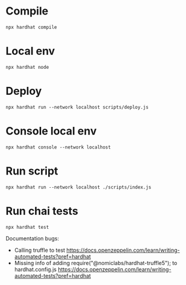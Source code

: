 # Compile
`npx hardhat compile`

# Local env
`npx hardhat node`

# Deploy
`npx hardhat run --network localhost scripts/deploy.js`

# Console local env
`npx hardhat console --network localhost`

# Run script
`npx hardhat run --network localhost ./scripts/index.js`

# Run chai tests
`npx hardhat test`

Documentation bugs: 
- Calling truffle to test https://docs.openzeppelin.com/learn/writing-automated-tests?pref=hardhat
- Missing info of adding require("@nomiclabs/hardhat-truffle5"); to hardhat.config.js https://docs.openzeppelin.com/learn/writing-automated-tests?pref=hardhat